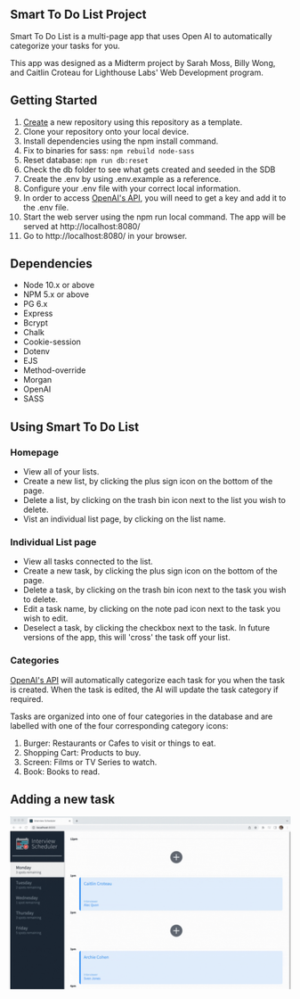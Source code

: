 ## Smart To Do List Project

Smart To Do List is a multi-page app that uses Open AI to automatically categorize your tasks for you.

This app was designed as a Midterm project by Sarah Moss, Billy Wong, and Caitlin Croteau for Lighthouse Labs' Web Development program.

## Getting Started

1. [Create](https://docs.github.com/en/repositories/creating-and-managing-repositories/creating-a-repository-from-a-template) a new repository using this repository as a template.
2. Clone your repository onto your local device.
3. Install dependencies using the npm install command.
4. Fix to binaries for sass: `npm rebuild node-sass`
5. Reset database: `npm run db:reset`
6. Check the db folder to see what gets created and seeded in the SDB
7. Create the .env by using .env.example as a reference.
8. Configure your .env file with your correct local information.
9. In order to access [OpenAI's API](https://openai.com/api/), you will need to get a key and add it to the .env file.
10. Start the web server using the npm run local command. The app will be served at http://localhost:8080/
11. Go to http://localhost:8080/ in your browser.

## Dependencies

* Node 10.x or above
* NPM 5.x or above
* PG 6.x
* Express
* Bcrypt
* Chalk
* Cookie-session
* Dotenv 
* EJS
* Method-override
* Morgan
* OpenAI
* SASS

## Using Smart To Do List

### Homepage

* View all of your lists.
* Create a new list, by clicking the plus sign icon on the bottom of the page.
* Delete a list, by clicking on the trash bin icon next to the list you wish to delete.
* Vist an individual list page, by clicking on the list name.

### Individual List page

* View all tasks connected to the list.
* Create a new task, by clicking the plus sign icon on the bottom of the page.
* Delete a task, by clicking on the trash bin icon next to the task you wish to delete.
* Edit a task name, by clicking on the note pad icon next to the task you wish to edit.
* Deselect a task, by clicking the checkbox next to the task. In future versions of the app, this will 'cross' the task off your list.

### Categories

[OpenAI's API](https://openai.com/api/) will automatically categorize each task for you when the task is created. When the task is edited, the AI will update the task category if required.

Tasks are organized into one of four categories in the database and are labelled with one of the four corresponding category icons: 

1. Burger: Restaurants or Cafes to visit or things to eat.
2. Shopping Cart: Products to buy.
3. Screen: Films or TV Series to watch.
4. Book: Books to read.

## Adding a new task
!["Adding a new task"](https://github.com/caitlincroteau/scheduler/blob/master/docs/interview-scheduler-ADD.gif)

